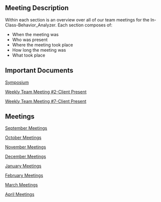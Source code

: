 ## Meeting Description
Within each section is an overview over all of our team meetings for the In-Class-Behavior_Analyzer. Each section composes of:
* When the meeting was
* Who was present
* Where the meeting took place
* How long the meeting was
* What took place

## Important Documents  
[Symposium](https://github.com/Tebbee/In-Class-Behavior-Analyzer/blob/master/Group%20Meetings/Symposium.md)

[Weekly Team Meeting #2-Client Present](https://github.com/Tebbee/In-Class-Behavior-Analyzer/blob/master/Group%20Meetings/September%20Meetings/September%2017-23%20Meeting%20%232%20(With%20Client).md)

[Weekly Team Meeting #7-Client Present](https://github.com/Tebbee/In-Class-Behavior-Analyzer/blob/master/Group%20Meetings/October%20Meetings/October%2022-28%20Meeting%20%237%20(With%20Client).md)

## Meetings
[September Meetings](https://github.com/Tebbee/In-Class-Behavior-Analyzer/tree/master/Group%20Meetings/September%20Meetings)

[October Meetings](https://github.com/Tebbee/In-Class-Behavior-Analyzer/tree/master/Group%20Meetings/October%20Meetings)

[November Meetings](https://github.com/Tebbee/In-Class-Behavior-Analyzer/tree/master/Group%20Meetings/November%20Meetings)

[December Meetings](https://github.com/Tebbee/In-Class-Behavior-Analyzer/tree/master/Group%20Meetings/December%20Meetings)

[January Meetings](https://github.com/Tebbee/In-Class-Behavior-Analyzer/tree/master/Group%20Meetings/January%20Meetings)

[February Meetings](https://github.com/Tebbee/In-Class-Behavior-Analyzer/tree/master/Group%20Meetings/February%20Meetings)

[March Meetings](https://github.com/Tebbee/In-Class-Behavior-Analyzer/tree/master/Group%20Meetings/March%20Meetings)

[April Meetings](https://github.com/Tebbee/In-Class-Behavior-Analyzer/tree/master/Group%20Meetings/April%20Meetings)
